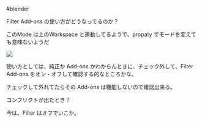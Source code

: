 #blender 

Filter Add-ons の使い方がどうなってるのか？

このMode は上のWorkspace と連動してるようで、propaty でモードを変えても意味ないようだ

![](image-kmygfe86.png)

使い方としては、純正か Add-ons かわからんときに、チェック外して、Filter Add-ons をオン・オフして確認する的なところかな。

チェックして外れてたらその Add-ons は機能しないので確認出来る。

コンフリクトが出たとき？

今は、Filter はオフでいこか。

